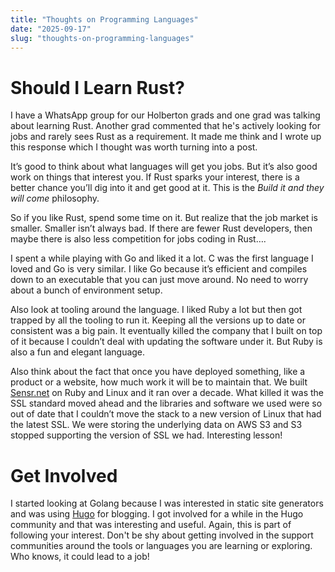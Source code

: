 ```yaml
---
title: "Thoughts on Programming Languages"
date: "2025-09-17"
slug: "thoughts-on-programming-languages"
---
```


# Should I Learn Rust?

I have a WhatsApp group for our Holberton grads and one grad was talking about learning Rust.  Another grad commented that he's actively looking for jobs and rarely sees Rust as a requirement.  It made me think and I wrote up this response which I thought was worth turning into a post.

It’s good to think about what languages will get you jobs. But it’s also good work on things that interest you.  If Rust sparks your interest, there is a better chance you’ll dig into it and get good at it.  This is the *Build it and they will come* philosophy.  

So if you like Rust, spend some time on it. But realize that the job market is smaller.  Smaller isn’t always bad.  If there are fewer Rust developers, then maybe there is also less competition for jobs coding in Rust….

I spent a while playing with Go and liked it a lot.  C was the first language I loved and Go is very similar.  I like Go because it’s efficient and compiles down to an executable that you can just move around.  No need to worry about a bunch of environment setup.  

Also look at tooling around the language.  I liked Ruby a lot but then got trapped by all the tooling to run it.  Keeping all the versions up to date or consistent was a big pain.  It eventually killed the company that I built on top of it because I couldn’t deal with updating the software under it.  But Ruby is also a fun and elegant language.

Also think about the fact that once you have deployed something, like a product or a website, how much work it will be to maintain that.  We built [Sensr.net](https://sensr.net) on Ruby and Linux and it ran over a decade.   What killed it was the SSL standard moved ahead and the libraries and software we used were so out of date that I couldn’t move the stack to a new version of Linux that had the latest SSL.  We were storing the underlying data on AWS S3 and S3 stopped supporting the version of SSL we had. Interesting lesson!

# Get Involved

I started looking at Golang because I was interested in static site generators and was 
using [Hugo](https://gohugo.io) for blogging.  I got involved for a while in the Hugo community and that was interesting and useful.  Again, this is part of following your interest.  Don't be shy about getting involved in the support communities around the tools or languages you are learning or exploring.  Who knows, it could lead to a job!
